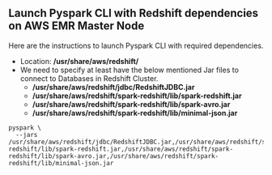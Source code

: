 ## Launch Pyspark CLI with Redshift dependencies on AWS EMR Master Node

Here are the instructions to launch Pyspark CLI with required dependencies.
* Location: **/usr/share/aws/redshift/**
* We need to specify at least have the below mentioned Jar files to connect to Databases in Redshift Cluster.
  * **/usr/share/aws/redshift/jdbc/RedshiftJDBC.jar**
  * **/usr/share/aws/redshift/spark-redshift/lib/spark-redshift.jar**
  * **/usr/share/aws/redshift/spark-redshift/lib/spark-avro.jar**
  * **/usr/share/aws/redshift/spark-redshift/lib/minimal-json.jar**
```
pyspark \
  --jars /usr/share/aws/redshift/jdbc/RedshiftJDBC.jar,/usr/share/aws/redshift/spark-redshift/lib/spark-redshift.jar,/usr/share/aws/redshift/spark-redshift/lib/spark-avro.jar,/usr/share/aws/redshift/spark-redshift/lib/minimal-json.jar
```